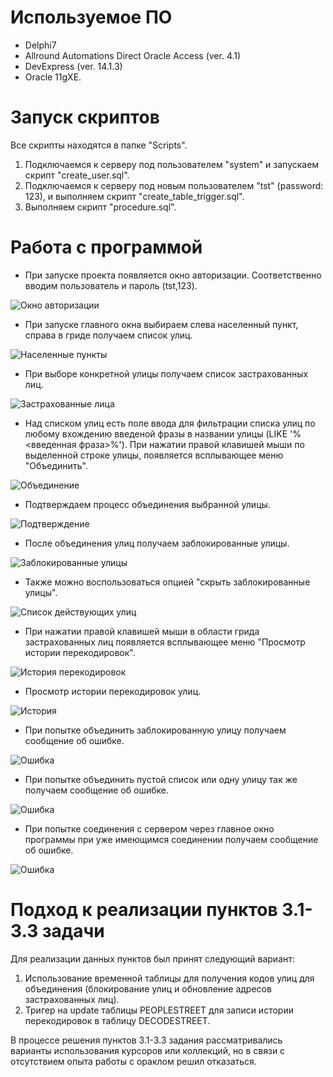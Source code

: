 # Используемое ПО

  - Delphi7
  - Allround Automations Direct Oracle Access (ver. 4.1)
  - DevExpress (ver. 14.1.3)
  - Oracle 11gXE.

# Запуск скриптов

Все скрипты находятся в папке "Scripts".

1. Подключаемся к серверу под пользователем "system" и запускаем скрипт "create_user.sql".
2. Подключаемся к серверу под новым пользователем "tst" (password: 123), и выполняем скрипт "create_table_trigger.sql". 
3. Выполняем скрипт "procedure.sql".

# Работа с программой

- При запуске проекта появляется окно авторизации. Соответственно вводим пользователь и пароль (tst,123).

![Окно авторизации](Images/1.png)

- При запуске главного окна выбираем слева населенный пункт, справа в гриде получаем список улиц.

![Населенные пункты](Images/2.png)

- При выборе конкретной улицы получаем список застрахованных лиц. 

![Застрахованные лица](Images/3.png)

- Над списком улиц есть поле ввода для фильтрации списка улиц по любому вхождению введеной фразы в названии улицы (LIKE '%<введенная фраза>%'). При нажатии правой клавишей мыши по выделенной строке улицы, появляется всплывающее меню "Объединить".

![Объединение](Images/4.png)
 
 - Подтверждаем процесс объединения выбранной улицы.

![Подтверждение](Images/5.png)

- После объединения улиц получаем заблокированные улицы.

![Заблокированные улицы](Images/6.png)

- Также можно воспользоваться опцией "скрыть заблокированные улицы".

![Список действующих улиц](Images/7.png)

- При нажатии правой клавишей мыши в области грида застрахованных лиц появляется всплывающее меню "Просмотр истории перекодировок".

![История перекодировок](Images/8.png)

- Просмотр истории перекодировок улиц.

![История](Images/9.png)

- При попытке объединить заблокированную улицу получаем сообщение об ошибке.

![Ошибка](Images/10.png)

- При попытке объединить пустой список или одну улицу так же получаем сообщение об ошибке.

![Ошибка](Images/11.png)

- При попытке соединения с сервером через главное окно программы при уже имеющимся соединении получаем сообщение об ошибке.
 
![Ошибка](Images/12.png)

# Подход к реализации пунктов 3.1-3.3 задачи

Для реализации данных пунктов был принят следующий вариант:

1. Использование временной таблицы для получения кодов улиц для объединения (блокирование улиц и обновление адресов застрахованных лиц).
2. Тригер на update таблицы PEOPLESTREET для записи истории перекодировок в таблицу DECODESTREET.

В процессе решения пунктов 3.1-3.3 задания рассматривались варианты использования курсоров или коллекций, но в связи с отсутствием опыта работы с ораклом решил отказаться.










